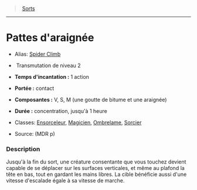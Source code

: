 ﻿> [Sorts](hd_spells.md)

---

# Pattes d'araignée

- Alias: [Spider Climb](srd_spells_spider_climb.md)

-  Transmutation de niveau 2

- **Temps d'incantation :** 1 action

- **Portée :** contact

- **Composantes :** V, S, M (une goutte de bitume et une araignée)</Components-->

- **Durée :** concentration, jusqu'à 1 heure

- Classes: [Ensorceleur](hd_sorcerer.md), [Magicien](hd_wizard.md), [Ombrelame](hd_rogue_ombrelame.md), [Sorcier](hd_warlock.md)

- Source: (MDR p)

### Description

Jusqu'à la fin du sort, une créature consentante que vous touchez devient capable de se déplacer sur les surfaces verticales, et même au plafond la tête en bas, tout en gardant les mains libres. La cible bénéficie aussi d'une vitesse d'escalade égale à sa vitesse de marche.

